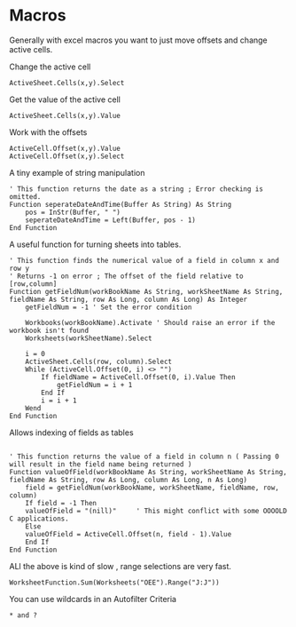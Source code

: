 # Macros
Generally with excel macros you want to just move offsets and change active cells.


Change the active cell
```vba
ActiveSheet.Cells(x,y).Select
```

Get the value of the active cell
```vba
ActiveSheet.Cells(x,y).Value
```

Work with the offsets
```vba
ActiveCell.Offset(x,y).Value
ActiveCell.Offset(x,y).Select
```

A tiny example of string manipulation
```vba
' This function returns the date as a string ; Error checking is omitted.
Function seperateDateAndTime(Buffer As String) As String
    pos = InStr(Buffer, " ")
    seperateDateAndTime = Left(Buffer, pos - 1)
End Function
```

A useful function for turning sheets into tables.
```vba
' This function finds the numerical value of a field in column x and row y
' Returns -1 on error ; The offset of the field relative to [row,column]
Function getFieldNum(workBookName As String, workSheetName As String, fieldName As String, row As Long, column As Long) As Integer
    getFieldNum = -1 ' Set the error condition
    
    Workbooks(workBookName).Activate ' Should raise an error if the workbook isn't found
    Worksheets(workSheetName).Select
    
    i = 0
    ActiveSheet.Cells(row, column).Select
    While (ActiveCell.Offset(0, i) <> "")
        If fieldName = ActiveCell.Offset(0, i).Value Then
            getFieldNum = i + 1
        End If
        i = i + 1
    Wend
End Function
```


Allows indexing of fields as tables
```vba

' This function returns the value of a field in column n ( Passing 0 will result in the field name being returned )
Function valueOfField(workBookName As String, workSheetName As String, fieldName As String, row As Long, column As Long, n As Long)
    field = getFieldNum(workBookName, workSheetName, fieldName, row, column)
    If field = -1 Then
    valueOfField = "(nill)"     ' This might conflict with some OOOOLD C applications.
    Else
    valueOfField = ActiveCell.Offset(n, field - 1).Value
    End If
End Function
```

ALl the above is kind of slow , range selections are very fast.

```vba
WorksheetFunction.Sum(Worksheets("OEE").Range("J:J"))
```
You can use wildcards in an Autofilter Criteria
```Wildcards
* and ?
```
